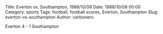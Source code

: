Title: Everton vs. Southampton, 1988/10/08
Date: 1988/10/08 00:00
Category: sports
Tags: football, football scores, Everton, Southampton
Slug: everton-vs-southampton
Author: carbonero


Everton 4 - 1 Southampton
